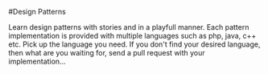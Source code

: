 #Design Patterns

Learn design patterns with stories and in a playfull manner. Each pattern implementation is provided with multiple languages such as php, java, c++ etc. Pick up the language you need. If you don't find your desired language, then what are you waiting for, send a pull request with your implementation...